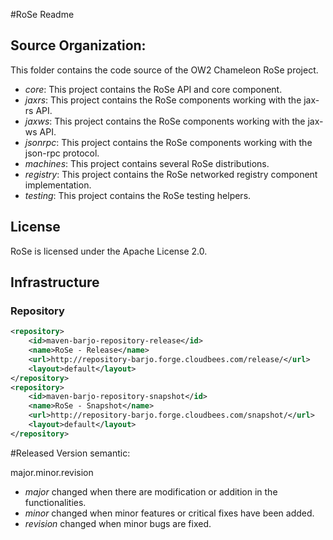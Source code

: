 #RoSe Readme 


## Source Organization: 

This folder contains the code source of the OW2 Chameleon RoSe project.

  - _core_: This project contains the RoSe API and core component.  
  - _jaxrs_: This project contains the RoSe components working with the jax-rs API.
  - _jaxws_: This project contains the RoSe components working with the jax-ws API.
  - _jsonrpc_: This project contains the RoSe components working with the json-rpc protocol.
  - _machines_: This project contains several RoSe distributions. 
  - _registry_: This project contains the RoSe networked registry component implementation.
  - _testing_: This project contains the RoSe testing helpers.  

## License

RoSe is licensed under the Apache License 2.0.


## Infrastructure

### Repository 
		
```xml
<repository>
	<id>maven-barjo-repository-release</id>
	<name>RoSe - Release</name>
	<url>http://repository-barjo.forge.cloudbees.com/release/</url>
	<layout>default</layout>
</repository>
<repository>
	<id>maven-barjo-repository-snapshot</id>
	<name>RoSe - Snapshot</name>
	<url>http://repository-barjo.forge.cloudbees.com/snapshot/</url>
	<layout>default</layout>
</repository>
```

#Released Version semantic: 

 major.minor.revision 

 * _major_ changed when there are modification or addition in the functionalities. 
 * _minor_ changed when minor features or critical fixes have been added.
 * _revision_ changed when minor bugs are fixed.


